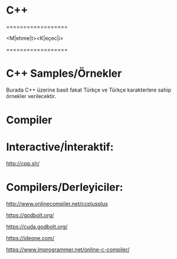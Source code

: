 # C++
==================

<M|ehme|t><K|eçec|i>

==================

# C++ Samples/Örnekler

Burada C++ üzerine basit fakat Türkçe ve Türkçe karakterlere sahip örnekler verilecektir.

# Compiler

# Interactive/İnteraktif: 

http://cpp.sh/

# Compilers/Derleyiciler:

http://www.onlinecompiler.net/ccplusplus

https://godbolt.org/

https://cuda.godbolt.org/

https://ideone.com/

https://www.improgrammer.net/online-c-compiler/
